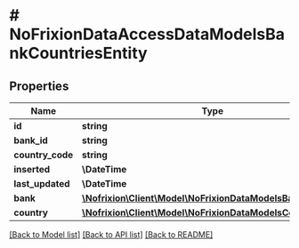 # # NoFrixionDataAccessDataModelsBankCountriesEntity

## Properties

Name | Type | Description | Notes
------------ | ------------- | ------------- | -------------
**id** | **string** |  | [optional]
**bank_id** | **string** |  | [optional]
**country_code** | **string** |  | [optional]
**inserted** | **\DateTime** |  | [optional]
**last_updated** | **\DateTime** |  | [optional]
**bank** | [**\Nofrixion\Client\Model\NoFrixionDataModelsBankEntity**](NoFrixionDataModelsBankEntity.md) |  | [optional]
**country** | [**\Nofrixion\Client\Model\NoFrixionDataModelsCountryEntity**](NoFrixionDataModelsCountryEntity.md) |  | [optional]

[[Back to Model list]](../../README.md#models) [[Back to API list]](../../README.md#endpoints) [[Back to README]](../../README.md)
